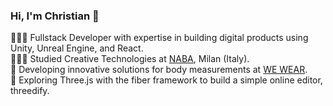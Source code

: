### Hi, I'm Christian 👋

👩🏻‍💻 Fullstack Developer with expertise in building digital products using Unity, Unreal Engine, and React. <br/>
👩🏻‍🎓 Studied Creative Technologies at <a href="https://www.naba.it/" target="_blank">NABA</a>, Milan (Italy). <br/>
💼 Developing innovative solutions for body measurements at <a href="https://www.we-wear.eu/" target="_blank">WE WEAR</a>. <br/>
💭 Exploring Three.js with the fiber framework to build a simple online editor, threedify. <br/>


<!--
**christianstamati/christianstamati** is a ✨ _special_ ✨ repository because its `README.md` (this file) appears on your GitHub profile.

Here are some ideas to get you started:

- 🔭 I’m currently working on ...
- 🌱 I’m currently learning ...
- 👯 I’m looking to collaborate on ...
- 🤔 I’m looking for help with ...
- 💬 Ask me about ...
- 📫 How to reach me: ...
- 😄 Pronouns: ...
- ⚡ Fun fact: ...
-->
